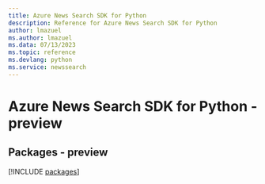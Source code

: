 ```yaml
---
title: Azure News Search SDK for Python
description: Reference for Azure News Search SDK for Python
author: lmazuel
ms.author: lmazuel
ms.data: 07/13/2023
ms.topic: reference
ms.devlang: python
ms.service: newssearch
---
```

# Azure News Search SDK for Python - preview
## Packages - preview
[!INCLUDE [packages](news-search-index.md)]